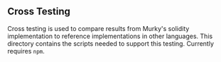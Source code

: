 ## Cross Testing
Cross testing is used to compare results from Murky's solidity implementation to reference implementations in other languages. This directory contains the scripts needed to support this testing.
Currently requires `npm`.

